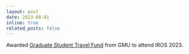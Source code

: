 ```yaml
---
layout: post
date: 2023-08-01
inline: true
related_posts: false
---
```

Awarded <a href="https://graduate.gmu.edu/financial-support/conference-travel-funding">Graduate Student Travel Fund</a> from GMU to attend IROS 2023.

<!-- A simple inline announcement with Markdown emoji! :sparkles: :smile: -->
